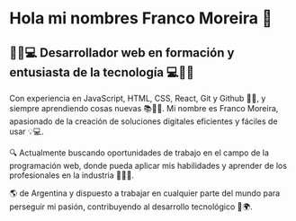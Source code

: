 # Hola mi nombres Franco Moreira 👋

## 👨‍💻💻 Desarrollador web en formación y entusiasta de la tecnología 💻👨‍💻

Con experiencia en JavaScript, HTML, CSS, React, Git y Github 🔧🌐, 
y siempre aprendiendo cosas nuevas 📚👨‍🎓. Mi nombre es Franco Moreira, apasionado de la creación de soluciones digitales eficientes y fáciles de usar 💡💻.

🔍 Actualmente buscando oportunidades de trabajo en el campo de la programación web, donde pueda aplicar mis habilidades y aprender de los profesionales en la industria 🤝👨‍💼.

🌎 de Argentina y dispuesto a trabajar en cualquier parte del mundo para perseguir mi pasión, contribuyendo al desarrollo tecnológico 🚀🌍.